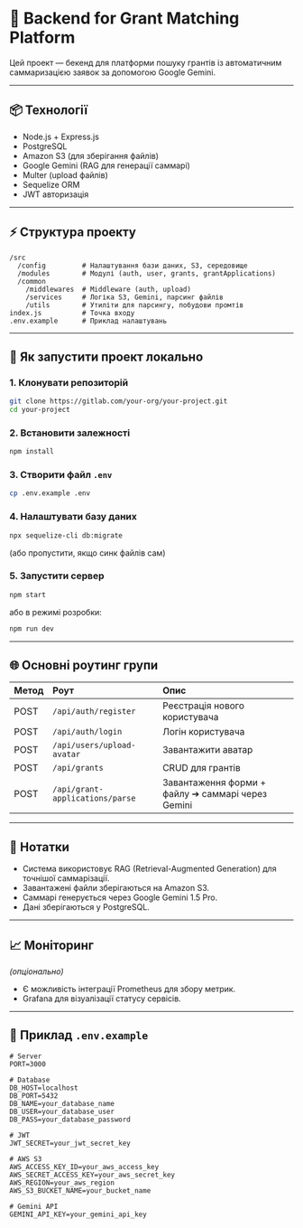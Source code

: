 
# 🧩 Backend for Grant Matching Platform

Цей проект — бекенд для платформи пошуку грантів із автоматичним саммаризацією заявок за допомогою Google Gemini.

---

## 📦 Технології

- Node.js + Express.js
- PostgreSQL
- Amazon S3 (для зберігання файлів)
- Google Gemini (RAG для генерації саммарі)
- Multer (upload файлів)
- Sequelize ORM
- JWT авторизація

---

## ⚡ Структура проекту

```
/src
  /config         # Налаштування бази даних, S3, середовище
  /modules        # Модулі (auth, user, grants, grantApplications)
  /common
    /middlewares  # Middleware (auth, upload)
    /services     # Логіка S3, Gemini, парсинг файлів
    /utils        # Утиліти для парсингу, побудови промтів
index.js          # Точка входу
.env.example      # Приклад налаштувань
```

---

## 🚀 Як запустити проект локально

### 1. Клонувати репозиторій

```bash
git clone https://gitlab.com/your-org/your-project.git
cd your-project
```

### 2. Встановити залежності

```bash
npm install
```

### 3. Створити файл `.env`

```bash
cp .env.example .env
```

### 4. Налаштувати базу даних

```bash
npx sequelize-cli db:migrate
```

(або пропустити, якщо синк файлів сам)

### 5. Запустити сервер

```bash
npm start
```

або в режимі розробки:

```bash
npm run dev
```

---

## 🌐 Основні роутинг групи

| Метод | Роут | Опис |
|:---|:---|:---|
| POST | `/api/auth/register` | Реєстрація нового користувача |
| POST | `/api/auth/login` | Логін користувача |
| POST | `/api/users/upload-avatar` | Завантажити аватар |
| POST | `/api/grants` | CRUD для грантів |
| POST | `/api/grant-applications/parse` | Завантаження форми + файлу ➔ саммарі через Gemini |

---

## 📜 Нотатки

- Система використовує RAG (Retrieval-Augmented Generation) для точнішої саммарізації.
- Завантажені файли зберігаються на Amazon S3.
- Саммарі генерується через Google Gemini 1.5 Pro.
- Дані зберігаються у PostgreSQL.

---

## 📈 Моніторинг

_(опціонально)_

- Є можливість інтеграції Prometheus для збору метрик.
- Grafana для візуалізації статусу сервісів.

---

## 📄 Приклад `.env.example`

```dotenv
# Server
PORT=3000

# Database
DB_HOST=localhost
DB_PORT=5432
DB_NAME=your_database_name
DB_USER=your_database_user
DB_PASS=your_database_password

# JWT
JWT_SECRET=your_jwt_secret_key

# AWS S3
AWS_ACCESS_KEY_ID=your_aws_access_key
AWS_SECRET_ACCESS_KEY=your_aws_secret_key
AWS_REGION=your_aws_region
AWS_S3_BUCKET_NAME=your_bucket_name

# Gemini API
GEMINI_API_KEY=your_gemini_api_key
```
